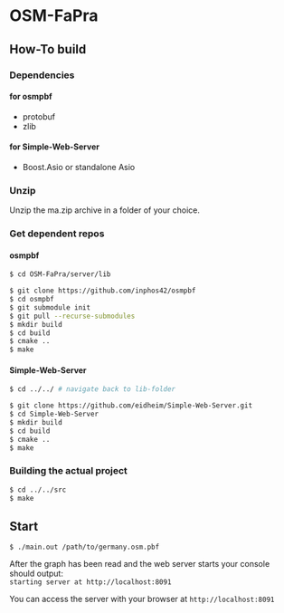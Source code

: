 # OSM-FaPra

## How-To build

### Dependencies

#### for osmpbf

* protobuf
* zlib

#### for Simple-Web-Server

* Boost.Asio or standalone Asio

### Unzip

Unzip the ma.zip archive in a folder of your choice.

### Get dependent repos

#### osmpbf

```sh
$ cd OSM-FaPra/server/lib

$ git clone https://github.com/inphos42/osmpbf
$ cd osmpbf
$ git submodule init
$ git pull --recurse-submodules
$ mkdir build
$ cd build
$ cmake ..
$ make
```  

#### Simple-Web-Server

```sh
$ cd ../../ # navigate back to lib-folder

$ git clone https://github.com/eidheim/Simple-Web-Server.git
$ cd Simple-Web-Server
$ mkdir build
$ cd build
$ cmake ..
$ make
```

### Building the actual project

```sh
$ cd ../../src
$ make
```

## Start

`$ ./main.out /path/to/germany.osm.pbf`

After the graph has been read and the web server starts your console should output:  
`starting server at http://localhost:8091`

You can access the server with your browser at `http://localhost:8091`
